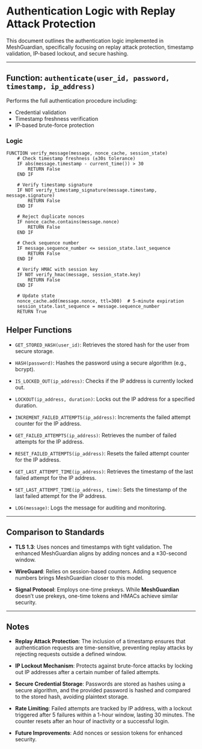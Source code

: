 # Authentication Logic with Replay Attack Protection

This document outlines the authentication logic implemented in MeshGuardian, specifically focusing on replay attack protection, timestamp validation, IP-based lockout, and secure hashing.

---

## Function: `authenticate(user_id, password, timestamp, ip_address)`

Performs the full authentication procedure including:

- Credential validation
- Timestamp freshness verification
- IP-based brute-force protection

### Logic

```pseudocode
FUNCTION verify_message(message, nonce_cache, session_state)
    # Check timestamp freshness (±30s tolerance)
    IF abs(message.timestamp - current_time()) > 30
        RETURN False
    END IF
    
    # Verify timestamp signature
    IF NOT verify_timestamp_signature(message.timestamp, message.signature)
        RETURN False
    END IF
    
    # Reject duplicate nonces
    IF nonce_cache.contains(message.nonce)
        RETURN False
    END IF
    
    # Check sequence number
    IF message.sequence_number <= session_state.last_sequence
        RETURN False
    END IF
    
    # Verify HMAC with session key
    IF NOT verify_hmac(message, session_state.key)
        RETURN False
    END IF
    
    # Update state
    nonce_cache.add(message.nonce, ttl=300)  # 5-minute expiration
    session_state.last_sequence = message.sequence_number
    RETURN True
```

## Helper Functions

- `GET_STORED_HASH(user_id)`: Retrieves the stored hash for the user from secure storage.

- `HASH(password)`: Hashes the password using a secure algorithm (e.g., bcrypt).

- `IS_LOCKED_OUT(ip_address)`: Checks if the IP address is currently locked out.

- `LOCKOUT(ip_address, duration)`: Locks out the IP address for a specified duration.

- `INCREMENT_FAILED_ATTEMPTS(ip_address)`: Increments the failed attempt counter for the IP address.

- `GET_FAILED_ATTEMPTS(ip_address)`: Retrieves the number of failed attempts for the IP address.

- `RESET_FAILED_ATTEMPTS(ip_address)`: Resets the failed attempt counter for the IP address.

- `GET_LAST_ATTEMPT_TIME(ip_address)`: Retrieves the timestamp of the last failed attempt for the IP address.

- `SET_LAST_ATTEMPT_TIME(ip_address, time)`: Sets the timestamp of the last failed attempt for the IP address.

- `LOG(message)`: Logs the message for auditing and monitoring.

---

## Comparison to Standards

- **TLS 1.3**: Uses nonces and timestamps with tight validation. The enhanced MeshGuardian aligns by adding nonces and a ±30-second window.

- **WireGuard**: Relies on session-based counters. Adding sequence numbers brings MeshGuardian closer to this model.

- **Signal Protocol**: Employs one-time prekeys. While **MeshGuardian**  doesn’t use prekeys, one-time tokens and HMACs achieve similar security.

---

## Notes

- **Replay Attack Protection**: The inclusion of a timestamp ensures that authentication requests are time-sensitive, preventing replay attacks by rejecting requests outside a defined window.

- **IP Lockout Mechanism**: Protects against brute-force attacks by locking out IP addresses after a certain number of failed attempts.

- **Secure Credential Storage**: Passwords are stored as hashes using a secure algorithm, and the provided password is hashed and compared to the stored hash, avoiding plaintext storage.

- **Rate Limiting**: Failed attempts are tracked by IP address, with a lockout triggered after 5 failures within a 1-hour window, lasting 30 minutes. The counter resets after an hour of inactivity or a successful login.

- **Future Improvements**: Add nonces or session tokens for enhanced security.
